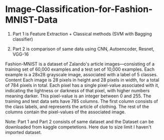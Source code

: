 # Image-Classification-for-Fashion-MNIST-Data
1) Part 1 is Feature Extraction + Classical methods (SVM with Bagging classifier)

2) Part 2 is comparison of same data using CNN, Autoencoder, Resnet, VGG-16

Fashion-MNIST is a dataset of Zalando's article images—consisting of a training set of 60,000 examples and a test set of 10,000 examples. Each example is a 28x28 grayscale image, associated with a label of 5 classes. Content Each image is 28 pixels in height and 28 pixels in width, for a total of 784 pixels in total. Each pixel has a single pixel-value associated with it, indicating the lightness or darkness of that pixel, with higher numbers meaning darker. This pixel-value is an integer between 0 and 255. The training and test data sets have 785 columns. The first column consists of the class labels, and represents the article of clothing. The rest of the columns contain the pixel-values of the associated image.

Note: Part 1 and Part 2 consists of same dataset and the Dataset can be downloaded from kaggle competetions. Here due to size limit I haven't imported dataset.
